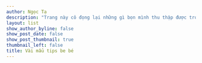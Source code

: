 ```yaml
---
author: Ngọc Tạ
description: "Trang này cô đọng lại những gì bọn mình thu thập được trong nhiều năm viết lách. Hi vọng bạn sẽ tìm thấy một vài mẩu kiến thức có ích cho chính mình, từ cách phát triển ý tưởng đến việc xây dựng cấu trúc bài văn."
layout: list
show_author_byline: false
show_post_date: false
show_post_thumbnail: true
thumbnail_left: false
title: Vài mẩu tips be bé
---
```

